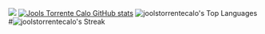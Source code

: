 ![](https://hit.yhype.me/github/profile?account_id=97971137)
[![Jools Torrente Calo GitHub stats](https://github-readme-stats.vercel.app/api?username=joolstorrentecalo)](https://github.com/joolstorrentecalo/github-readme-stats) ![joolstorrentecalo's Top Languages](https://github-readme-stats.vercel.app/api/top-langs/?username=joolstorrentecalo)
#![joolstorrentecalo's Streak](https://github-readme-streak-stats.herokuapp.com/?user=joolstorrentecalo)
